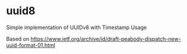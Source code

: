 # uuid8
Simple implementation of UUIDv8 with Timestamp Usage

Based on https://www.ietf.org/archive/id/draft-peabody-dispatch-new-uuid-format-01.html
